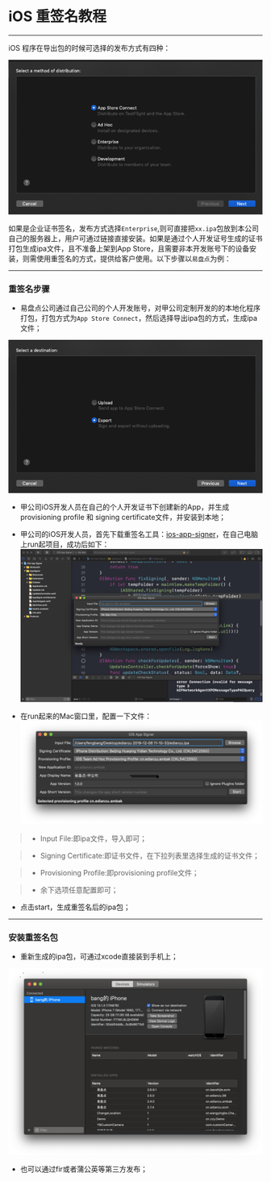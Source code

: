 # iOS 重签名教程

---

iOS 程序在导出包的时候可选择的发布方式有四种：

  ![distribution_method](https://raw.githubusercontent.com/wangyingbo/PrivateImages/master/2019/distribution_method.8hidp5wioaf.png)

如果是企业证书签名，发布方式选择`Enterprise`,则可直接把`xx.ipa`包放到本公司自己的服务器上，用户可通过链接直接安装。如果是通过个人开发证号生成的证书打包生成ipa文件，且不准备上架到App Store，且需要非本开发账号下的设备安装，则需使用重签名的方式，提供给客户使用。以下步骤以`易盘点`为例：

---

### 重签名步骤

* 易盘点公司通过自己公司的个人开发账号，对甲公司定制开发的的本地化程序打包，打包方式为`App Store Connect`，然后选择导出ipa包的方式，生成ipa文件；

 ![export](https://raw.githubusercontent.com/wangyingbo/PrivateImages/master/2019/export.x9rcqf55bv.png)
 

* 甲公司iOS开发人员在自己的个人开发证书下创建新的App，并生成provisioning profile 和 signing certificate文件，并安装到本地；

* 甲公司的iOS开发人员，首先下载重签名工具：[ios-app-signer](https://github.com/DanTheMan827/ios-app-signer)，在自己电脑上run起项目，成功后如下：
 ![run-signer-window](https://raw.githubusercontent.com/wangyingbo/PrivateImages/master/2019/run-ios-app-signer.hyk7aebft3.png)
 
* 在run起来的Mac窗口里，配置一下文件：
 ![signerProfile](https://raw.githubusercontent.com/wangyingbo/PrivateImages/master/2019/signerProfile.u8lbuuun6x.png)
 
 
 > + Input File:即ipa文件，导入即可；
 
 > + Signing Certificate:即证书文件，在下拉列表里选择生成的证书文件；
 
 > + Provisioning Profile:即provisioning profile文件；
 
 > + 余下选项任意配置即可；
 
 
 * 点击start，生成重签名后的ipa包；

---
 
### 安装重签名包
 
 * 重新生成的ipa包，可通过xcode直接装到手机上；
 
 ![deviceAppList](https://raw.githubusercontent.com/wangyingbo/PrivateImages/master/2019/deviceAppList.vkrklu6alac.png)
 
* 也可以通过fir或者蒲公英等第三方发布；